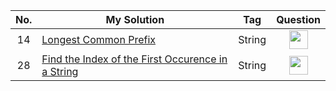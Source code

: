 | No.  | My Solution  | Tag |Question |
| :--: | --- | :---: | :---: |
| 14   | [Longest Common Prefix](https://github.com/suefrontend/leetcode-javascript/tree/master/0014-longest-common-prefix)                                          | String     | [<img width="30" src="https://camo.githubusercontent.com/cb2e82a44e4498bfb92d92cfdce6cdada6176bd4a3b6c4e8c5f4d8c47e3488f6/68747470733a2f2f692e706f7374696d672e63632f5943443642507a632f65787465726e616c2d6c696e6b2d69636f6e2d3135323834362e706e67" />](https://leetcode.com/problems/longest-common-prefix)                       |
| 28   | [Find the Index of the First Occurence in a String](https://github.com/suefrontend/leetcode-javascript/tree/master/0028-Implement-strStr())                                          | String     | [<img width="30" src="https://camo.githubusercontent.com/cb2e82a44e4498bfb92d92cfdce6cdada6176bd4a3b6c4e8c5f4d8c47e3488f6/68747470733a2f2f692e706f7374696d672e63632f5943443642507a632f65787465726e616c2d6c696e6b2d69636f6e2d3135323834362e706e67" />](https://leetcode.com/problems/find-the-index-of-the-first-occurrence-in-a-string/)                       |
